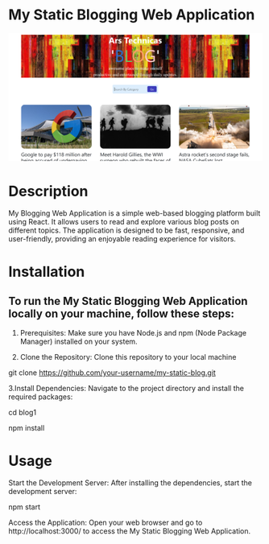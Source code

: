 # My Static Blogging Web Application

![Blogging Webpage Screenshot](Screenshot1.png)

# Description

My  Blogging Web Application is a simple web-based blogging platform built using React. It allows users to read and explore various blog posts on different topics. The application is designed to be fast, responsive, and user-friendly, providing an enjoyable reading experience for visitors.

# Installation

## To run the My Static Blogging Web Application locally on your machine, follow these steps:

1. Prerequisites: Make sure you have Node.js and npm (Node Package Manager) installed on your system.

2. Clone the Repository: Clone this repository to your local machine
   
git clone https://github.com/your-username/my-static-blog.git 
   
3.Install Dependencies: Navigate to the project directory and install the required packages:

cd blog1

npm install

# Usage

Start the Development Server: After installing the dependencies, start the development server:

npm start

Access the Application: Open your web browser and go to http://localhost:3000/ to access the My Static Blogging Web Application.

